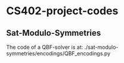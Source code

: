 # CS402-project-codes

## Sat-Modulo-Symmetries

The code of a QBF-solver is at: ./sat-modulo-symmetries/encodings/QBF_encodings.py